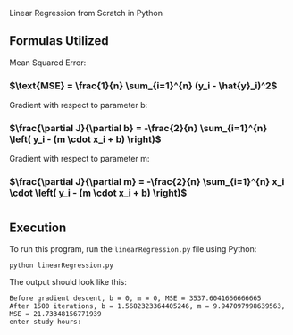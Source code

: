 Linear Regression from Scratch in Python

## Formulas Utilized
Mean Squared Error: 
### $\text{MSE} = \frac{1}{n} \sum_{i=1}^{n} (y_i - \hat{y}_i)^2$
Gradient with respect to parameter b:
### $\frac{\partial J}{\partial b} = -\frac{2}{n} \sum_{i=1}^{n} \left( y_i - (m \cdot x_i + b) \right)$
Gradient with respect to parameter m:
### $\frac{\partial J}{\partial m} = -\frac{2}{n} \sum_{i=1}^{n} x_i \cdot \left( y_i - (m \cdot x_i + b) \right)$
#
## Execution
To run this program, run the `linearRegression.py` file using Python:
```
python linearRegression.py
```
The output should look like this:
```
Before gradient descent, b = 0, m = 0, MSE = 3537.6041666666665
After 1500 iterations, b = 1.5682323364405246, m = 9.947097998639563, MSE = 21.73348156771939
enter study hours: 
```
